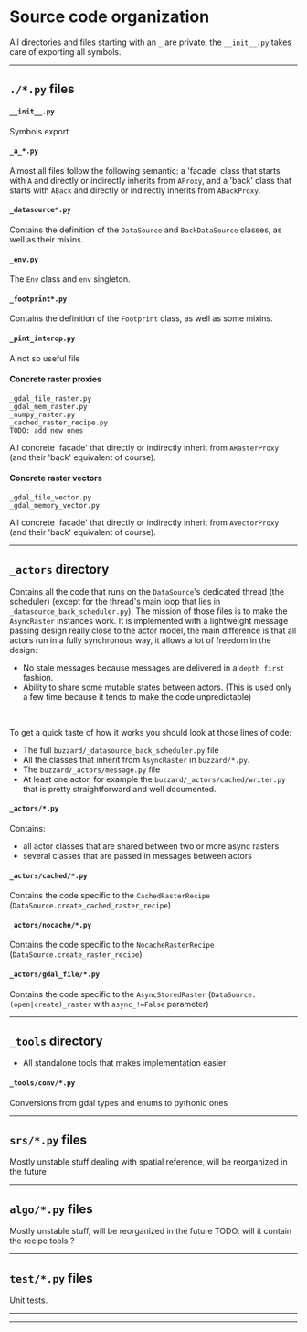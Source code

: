 # Source code organization
All directories and files starting with an `_` are private, the `__init__.py` takes care of exporting all symbols.

---

## `./*.py` files
#### `__init__.py`
Symbols export

#### `_a_*.py`
Almost all files follow the following semantic: a 'facade' class that starts with `A` and directly or indirectly inherits from `AProxy`, and a 'back' class that starts with `ABack` and directly or indirectly inherits from `ABackProxy`.

#### `_datasource*.py`
Contains the definition of the `DataSource` and `BackDataSource` classes, as well as their mixins.

#### `_env.py`
The `Env` class and `env` singleton.

#### `_footprint*.py`
Contains the definition of the `Footprint` class, as well as some mixins.

#### `_pint_interop.py`
A not so useful file

#### Concrete raster proxies
```
_gdal_file_raster.py
_gdal_mem_raster.py
_numpy_raster.py
_cached_raster_recipe.py
TODO: add new ones
```
All concrete 'facade' that directly or indirectly inherit from `ARasterProxy` (and their 'back' equivalent of course).

#### Concrete raster vectors
```
_gdal_file_vector.py
_gdal_memory_vector.py
```
All concrete 'facade' that directly or indirectly inherit from `AVectorProxy` (and their 'back' equivalent of course).

---

## `_actors` directory
Contains all the code that runs on the `DataSource`'s dedicated thread (the scheduler) (except for the thread's main loop that lies in `_datasource_back_scheduler.py`). The mission of those files is to make the `AsyncRaster` instances work. It is implemented with a lightweight message passing design really close to the actor model, the main difference is that all actors run in a fully synchronous way, it allows a lot of freedom in the design:
- No stale messages because messages are delivered in a `depth first` fashion.
- Ability to share some mutable states between actors. (This is used only a few time because it tends to make the code unpredictable)
<br/>

To get a quick taste of how it works you should look at those lines of code:
- The full `buzzard/_datasource_back_scheduler.py` file
- All the classes that inherit from `AsyncRaster` in `buzzard/*.py`.
- The `buzzard/_actors/message.py` file
- At least one actor, for example the `buzzard/_actors/cached/writer.py` that is pretty straightforward and well documented.

#### `_actors/*.py`
Contains:
- all actor classes that are shared between two or more async rasters
- several classes that are passed in messages between actors

#### `_actors/cached/*.py`
Contains the code specific to the `CachedRasterRecipe` (`DataSource.create_cached_raster_recipe`)

#### `_actors/nocache/*.py`
Contains the code specific to the `NocacheRasterRecipe` (`DataSource.create_raster_recipe`)

#### `_actors/gdal_file/*.py`
Contains the code specific to the `AsyncStoredRaster` (`DataSource.(open|create)_raster` with `async_!=False` parameter)

---

## `_tools` directory
- All standalone tools that makes implementation easier

#### `_tools/conv/*.py`
Conversions from gdal types and enums to pythonic ones

---

## `srs/*.py` files
Mostly unstable stuff dealing with spatial reference, will be reorganized in the future

---

## `algo/*.py` files
Mostly unstable stuff, will be reorganized in the future
TODO: will it contain the recipe tools ?

---

## `test/*.py` files
Unit tests.

---
---
